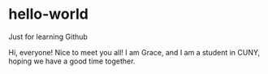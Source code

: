 # hello-world
Just for learning Github

Hi, everyone! Nice to meet you all!
I am Grace, and I am a student in CUNY, hoping we have a good time together.
